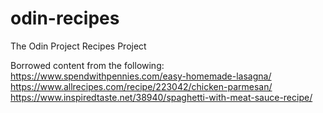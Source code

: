 # odin-recipes
The Odin Project Recipes Project

Borrowed content from the following:
https://www.spendwithpennies.com/easy-homemade-lasagna/
https://www.allrecipes.com/recipe/223042/chicken-parmesan/
https://www.inspiredtaste.net/38940/spaghetti-with-meat-sauce-recipe/